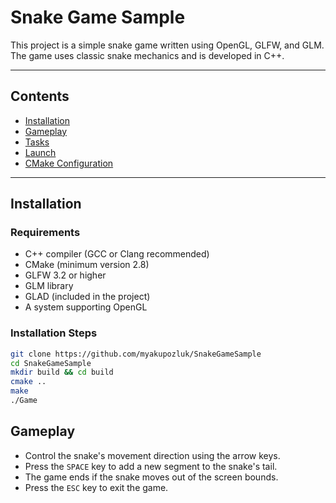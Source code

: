 # Snake Game Sample

This project is a simple snake game written using OpenGL, GLFW, and GLM. The game uses classic snake mechanics and is developed in C++.

---

## Contents

- [Installation](#installation)
- [Gameplay](#gameplay)
- [Tasks](#tasks)
- [Launch](#launch)
- [CMake Configuration](#cmake-configuration)

---

## Installation

### Requirements

- C++ compiler (GCC or Clang recommended)
- CMake (minimum version 2.8)
- GLFW 3.2 or higher
- GLM library
- GLAD (included in the project)
- A system supporting OpenGL

### Installation Steps

```bash
git clone https://github.com/myakupozluk/SnakeGameSample
cd SnakeGameSample
mkdir build && cd build
cmake ..
make
./Game
```

## Gameplay

- Control the snake's movement direction using the arrow keys.  
- Press the `SPACE` key to add a new segment to the snake's tail.  
- The game ends if the snake moves out of the screen bounds.  
- Press the `ESC` key to exit the game.  
